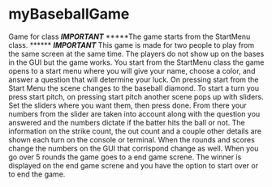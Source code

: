 # myBaseballGame
Game for class
*****IMPORTANT*****
*****The game starts from the StartMenu class. ******
*****IMPORTANT*****
This game is made for two people to play from the same screen at the same time.
The players do not show up on the bases in the GUI but the game works.
You start from the StartMenu class the game opens to a start menu where you will give your name, choose a color, and answer a question that will determine your luck.
On pressing start from the Start Menu the scene changes to the baseball diamond.
To start a turn you press start pitch, on pressing start pitch another scene pops up with sliders.
Set the sliders where you want them, then press done. 
From there your numbers from the slider are taken into account along with the question you answered and the numbers dictate if the batter hits the ball or not.
The information on the strike count, the out count and a couple other details are shown each turn on the console or terminal.
When the rounds and scores change the numbers on the GUI that corrispond change as well.
When you go over 5 rounds the game goes to a end game screne.
The winner is displayed on the end game screne and you have the option to start over or to end the game.
